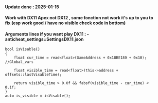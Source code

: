 #### Update done : 2025-01-15
#### Work with DX11 Apex not DX12 , some fonction not work it's up to you to fix (esp work good / have no visible check code in bottom)
#### Arguments lines if you want play DX11 : -anticheat_settings=SettingsDX11.json

	bool isVisable()
	{
		float cur_time = read<float>(GameAddress + 0x18BE180 + 0x10); //Global_vars

		float visible_time = read<float>(this->address + offsets::lastVisableTime);

		return visible_time > 0.0f && fabsf(visible_time - cur_time) < 0.1f;
	}
	auto is_visible = isVisable();
